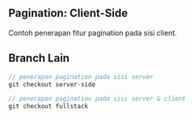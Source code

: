 ## Pagination: Client-Side
Contoh penerapan fitur pagination pada sisi client.

## Branch Lain
~~~js
// penerapan pagination pada sisi server
git checkout server-side

// penerapan pagination pada sisi server & client
git checkout fullstack
~~~